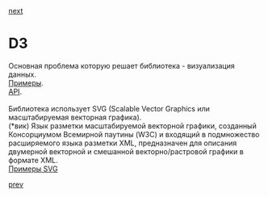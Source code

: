 <a href="06.md">next</a>

<h1>D3</h1>

<div>
Основная проблема которую решает библиотека - визуализация данных.
<br/>
<a href="https://github.com/d3/d3/wiki/Gallery">Примеры</a>.
<br/>
<a href="https://github.com/d3/d3/wiki">API</a>.
</div>

<br/>

<div>
Библиотека использует SVG (Scalable Vector Graphics или масштабируемая векторная графика).
<br/>
(*вик) Язык разметки масштабируемой векторной графики, созданный Консорциумом Всемирной паутины (W3C) и
входящий в подмножество расширяемого языка разметки XML, предназначен для описания двумерной векторной и
смешанной векторно/растровой графики в формате XML.
<br/>
<a href="https://www.w3schools.com/graphics/svg_examples.asp">Примеры SVG</a>
</div>

<a href="04.md">prev</a>
